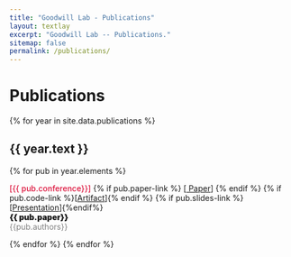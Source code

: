 ```yaml
---
title: "Goodwill Lab - Publications"
layout: textlay
excerpt: "Goodwill Lab -- Publications."
sitemap: false
permalink: /publications/
---
```

<link rel="stylesheet" href="https://cdnjs.cloudflare.com/ajax/libs/font-awesome/6.4.0/css/all.min.css">

# Publications

{% for year in site.data.publications %}
  <h2>{{ year.text }}</h2>
{% for pub in year.elements %}

  <span style="font-weight: 500;color:crimson;">[{{ pub.conference}}]</span> {% if pub.paper-link %}
  [<a href="{{pub.paper-link}}"><i class="fa fa-file" aria-hidden="true"></i> Paper</a>] 
  {% endif %} {% if pub.code-link %}[<a href="{{pub.code-link}}"><i class="fab fa-fw fa-github" aria-hidden="true"></i>Artifact</a>]{% endif %}   {% if pub.slides-link %}[<a href="{{pub.slides-link}}"><i class="fab fa-fw fa-slideshare" aria-hidden="true"></i>Presentation</a>]{%endif%}<br/> 
<span style="font-weight: 1000">{{ pub.paper}}</span> <br/>
 <span style="font-weight: 400;color:grey;"> {{pub.authors}}</span><br/>
<!-- <em><span style="font-weight: 400;color:grey;"> {{pub.conference-name}}</span></em><br/> -->
{% endfor %}
{% endfor %}
